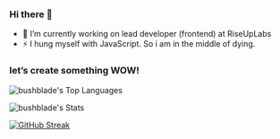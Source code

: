 ### Hi there 👋

- 🔭 I’m currently working on lead developer (frontend) at RiseUpLabs
- ⚡  I hung myself with JavaScript. So i am in the middle of dying. 


### let’s create something WOW!


![bushblade's Top Languages](https://github-readme-stats.vercel.app/api/top-langs/?username=kawsarBinSiraj&theme=swift&show_icons=true&layout=compact)

![bushblade's Stats](https://github-readme-stats.vercel.app/api?username=kawsarBinSiraj&theme=swift&show_icons=true) 

[![GitHub Streak](https://github-readme-streak-stats.herokuapp.com?user=kawsarBinSiraj&theme=swift)](https://git.io/streak-stats)

